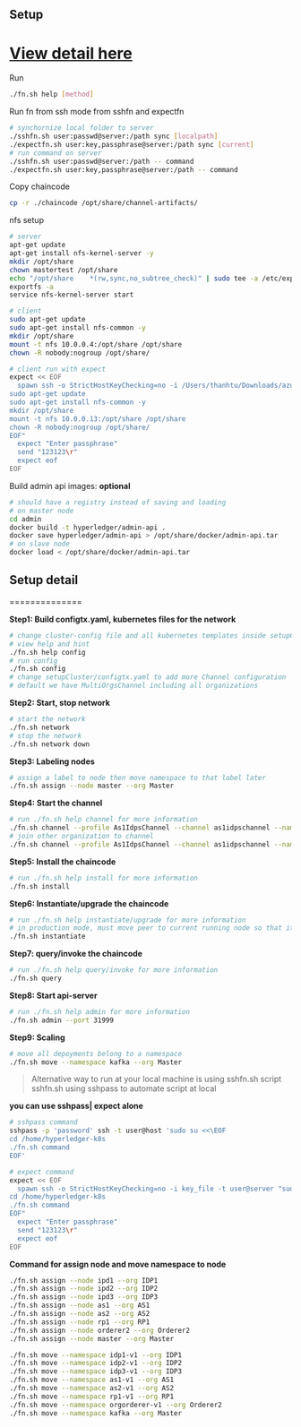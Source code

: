 ## Setup 
[View detail here](#setup-detail)  
==============

Run  
```sh
./fn.sh help [method]
```

Run fn from ssh mode from sshfn and expectfn  
```sh
# synchornize local folder to server
./sshfn.sh user:passwd@server:/path sync [localpath]
./expectfn.sh user:key,passphrase@server:/path sync [current]
# run command on server
./sshfn.sh user:passwd@server:/path -- command
./expectfn.sh user:key,passphrase@server:/path -- command
```

Copy chaincode  
```sh
cp -r ./chaincode /opt/share/channel-artifacts/
```

nfs setup  
```sh
# server
apt-get update
apt-get install nfs-kernel-server -y
mkdir /opt/share
chown mastertest /opt/share
echo "/opt/share    *(rw,sync,no_subtree_check)" | sudo tee -a /etc/exports
exportfs -a
service nfs-kernel-server start

# client
sudo apt-get update
sudo apt-get install nfs-common -y
mkdir /opt/share
mount -t nfs 10.0.0.4:/opt/share /opt/share
chown -R nobody:nogroup /opt/share/

# client run with expect
expect << EOF
  spawn ssh -o StrictHostKeyChecking=no -i /Users/thanhtu/Downloads/azure_cert_node -t nodeu2@52.230.2.130 "sudo su <<\EOF
sudo apt-get update
sudo apt-get install nfs-common -y
mkdir /opt/share
mount -t nfs 10.0.0.13:/opt/share /opt/share
chown -R nobody:nogroup /opt/share/
EOF"
  expect "Enter passphrase"
  send "123123\r"
  expect eof
EOF
```

Build admin api images: **optional**  
```sh
# should have a registry instead of saving and loading
# on master node
cd admin
docker build -t hyperledger/admin-api .
docker save hyperledger/admin-api > /opt/share/docker/admin-api.tar
# on slave node
docker load < /opt/share/docker/admin-api.tar
```

## Setup detail
==============

**Step1: Build configtx.yaml, kubernetes files for the network**  
```sh
# change cluster-config file and all kubernetes templates inside setupCluster/templates folder
# view help and hint
./fn.sh help config
# run config
./fn.sh config
# change setupCluster/configtx.yaml to add more Channel configuration 
# default we have MultiOrgsChannel including all organizations
```

**Step2: Start, stop network**  
```sh
# start the network
./fn.sh network
# stop the network
./fn.sh network down
```

**Step3: Labeling nodes**  
```sh
# assign a label to node then move namespace to that label later
./fn.sh assign --node master --org Master
```

**Step4: Start the channel**  
```sh
# run ./fn.sh help channel for more information
./fn.sh channel --profile As1IdpsChannel --channel as1idpschannel --namespace as1-v1
# join other organization to channel
./fn.sh channel --profile As1IdpsChannel --channel as1idpschannel --namespace idp2-v1 --mode=join
```

**Step5: Install the chaincode**  
```sh
# run ./fn.sh help install for more information
./fn.sh install
```

**Step6: Instantiate/upgrade the chaincode**  
```sh
# run ./fn.sh help instantiate/upgrade for more information
# in production mode, must move peer to current running node so that it can find chaincode image, or save image to share folder
./fn.sh instantiate
```

**Step7: query/invoke the chaincode**  
```sh
# run ./fn.sh help query/invoke for more information
./fn.sh query
```

**Step8: Start api-server**  
```sh
# run ./fn.sh help admin for more information
./fn.sh admin --port 31999
```

**Step9: Scaling**  
```sh
# move all depoyments belong to a namespace
./fn.sh move --namespace kafka --org Master
```


> Alternative way to run at your local machine is using sshfn.sh script
> sshfn.sh using sshpass to automate script at local

**you can use sshpass| expect alone**  
```sh
# sshpass command
sshpass -p 'password' ssh -t user@host 'sudo su <<\EOF
cd /home/hyperledger-k8s
./fn.sh command
EOF'

# expect command
expect << EOF
  spawn ssh -o StrictHostKeyChecking=no -i key_file -t user@server "sudo su <<\EOF
cd /home/hyperledger-k8s
./fn.sh command
EOF"
  expect "Enter passphrase"
  send "123123\r"
  expect eof
EOF
```

**Command for assign node and move namespace to node**  
```sh
./fn.sh assign --node ipd1 --org IDP1
./fn.sh assign --node ipd2 --org IDP2
./fn.sh assign --node ipd3 --org IDP3
./fn.sh assign --node as1 --org AS1
./fn.sh assign --node as2 --org AS2
./fn.sh assign --node rp1 --org RP1
./fn.sh assign --node orderer2 --org Orderer2
./fn.sh assign --node master --org Master

./fn.sh move --namespace idp1-v1 --org IDP1
./fn.sh move --namespace idp2-v1 --org IDP2
./fn.sh move --namespace idp3-v1 --org IDP3
./fn.sh move --namespace as1-v1 --org AS1
./fn.sh move --namespace as2-v1 --org AS2
./fn.sh move --namespace rp1-v1 --org RP1
./fn.sh move --namespace orgorderer-v1 --org Orderer2
./fn.sh move --namespace kafka --org Master
```


